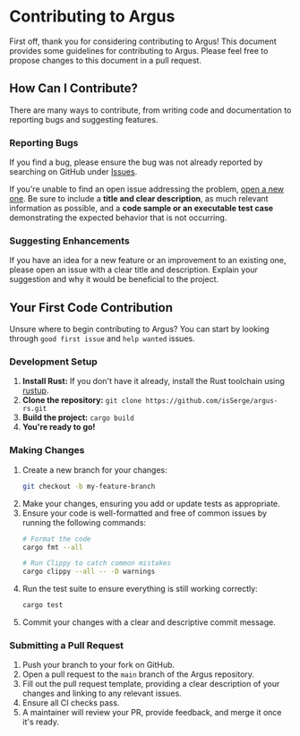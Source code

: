 # Contributing to Argus

First off, thank you for considering contributing to Argus! This document provides some guidelines for contributing to Argus. Please feel free to propose changes to this document in a pull request.

## How Can I Contribute?

There are many ways to contribute, from writing code and documentation to reporting bugs and suggesting features.

### Reporting Bugs

If you find a bug, please ensure the bug was not already reported by searching on GitHub under [Issues](https://github.com/isSerge/argus-rs/issues).

If you're unable to find an open issue addressing the problem, [open a new one](https://github.com/isSerge/argus-rs/issues/new). Be sure to include a **title and clear description**, as much relevant information as possible, and a **code sample or an executable test case** demonstrating the expected behavior that is not occurring.

### Suggesting Enhancements

If you have an idea for a new feature or an improvement to an existing one, please open an issue with a clear title and description. Explain your suggestion and why it would be beneficial to the project.

## Your First Code Contribution

Unsure where to begin contributing to Argus? You can start by looking through `good first issue` and `help wanted` issues.

### Development Setup

1.  **Install Rust:** If you don't have it already, install the Rust toolchain using [rustup](https://rustup.rs/).
2.  **Clone the repository:** `git clone https://github.com/isSerge/argus-rs.git`
3.  **Build the project:** `cargo build`
4.  **You're ready to go!**

### Making Changes

1.  Create a new branch for your changes:
    ```sh
    git checkout -b my-feature-branch
    ```
2.  Make your changes, ensuring you add or update tests as appropriate.
3.  Ensure your code is well-formatted and free of common issues by running the following commands:
    ```sh
    # Format the code
    cargo fmt --all

    # Run Clippy to catch common mistakes
    cargo clippy --all -- -D warnings
    ```
4.  Run the test suite to ensure everything is still working correctly:
    ```sh
    cargo test
    ```
5.  Commit your changes with a clear and descriptive commit message.

### Submitting a Pull Request

1.  Push your branch to your fork on GitHub.
2.  Open a pull request to the `main` branch of the Argus repository.
3.  Fill out the pull request template, providing a clear description of your changes and linking to any relevant issues.
4.  Ensure all CI checks pass.
5.  A maintainer will review your PR, provide feedback, and merge it once it's ready.
